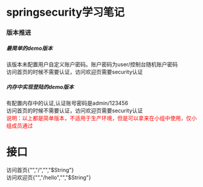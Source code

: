 # springsecurity学习笔记  
### 版本推进  
##### 最简单的demo版本  
该版本未配置用户自定义账户密码。账户密码为user/控制台随机账户密码  
访问首页的时候不需要认证，访问欢迎页需要security认证  
##### 内存中实现登陆的demo版本  
有配置内存中的认证,认证账号密码是admin/123456  
访问首页的时候不需要认证，访问欢迎页需要security认证  
<font color=red>说明：以上都是简单版本，不适用于生产环境，但是可以拿来在小组中使用，仅小组成员通过</font>  
# 接口  
访问首页{"","/","","$String"}  
访问欢迎页{"","/hello","","$String"}  
